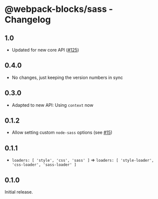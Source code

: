 # @webpack-blocks/sass - Changelog

## 1.0

- Updated for new core API ([#125](https://github.com/andywer/webpack-blocks/issues/125))

## 0.4.0

- No changes, just keeping the version numbers in sync

## 0.3.0

- Adapted to new API: Using `context` now

## 0.1.2

- Allow setting custom `node-sass` options (see [#15](https://github.com/andywer/webpack-blocks/issues/15))

## 0.1.1

- `loaders: [ 'style', 'css', 'sass' ]` => `loaders: [ 'style-loader', 'css-loader', 'sass-loader' ]`

## 0.1.0

Initial release.
